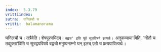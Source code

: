 ```yaml
---
index:  5.3.79
vrittiindex: 
sutra:  घनिलचौ च
vritti:  balamanorama 
---
```


घनिलचौ च। तत्रैवेति। शेषपूरणमिदम्। `बह्वच' इति पूर्व सूत्रविषये इत्यर्थः। `अनुकम्पाया'मिति, `नीतौ च तद्युक्ता'दिति च सूत्रद्वयविषये बह्वचो मनुष्यनाम्नो घन् इलच् एतौ च प्रत्ययावित्यर्थः। 

